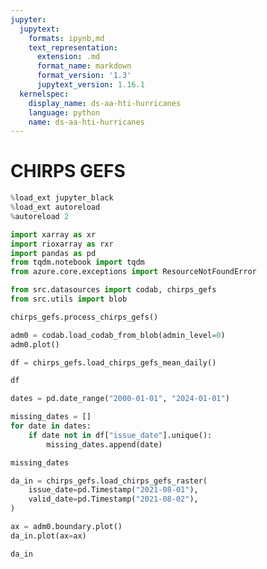 ```yaml
---
jupyter:
  jupytext:
    formats: ipynb,md
    text_representation:
      extension: .md
      format_name: markdown
      format_version: '1.3'
      jupytext_version: 1.16.1
  kernelspec:
    display_name: ds-aa-hti-hurricanes
    language: python
    name: ds-aa-hti-hurricanes
---
```


# CHIRPS GEFS

```python
%load_ext jupyter_black
%load_ext autoreload
%autoreload 2
```

```python
import xarray as xr
import rioxarray as rxr
import pandas as pd
from tqdm.notebook import tqdm
from azure.core.exceptions import ResourceNotFoundError

from src.datasources import codab, chirps_gefs
from src.utils import blob
```

```python
chirps_gefs.process_chirps_gefs()
```

```python
adm0 = codab.load_codab_from_blob(admin_level=0)
adm0.plot()
```

```python
df = chirps_gefs.load_chirps_gefs_mean_daily()
```

```python
df
```

```python
dates = pd.date_range("2000-01-01", "2024-01-01")
```

```python
missing_dates = []
for date in dates:
    if date not in df["issue_date"].unique():
        missing_dates.append(date)
```

```python
missing_dates
```

```python
da_in = chirps_gefs.load_chirps_gefs_raster(
    issue_date=pd.Timestamp("2021-08-01"),
    valid_date=pd.Timestamp("2021-08-02"),
)
```

```python
ax = adm0.boundary.plot()
da_in.plot(ax=ax)
```

```python
da_in
```
